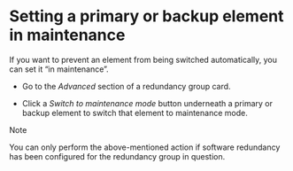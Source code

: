 # Setting a primary or backup element in maintenance

If you want to prevent an element from being switched automatically, you can set it “in maintenance”.

- Go to the *Advanced* section of a redundancy group card.

- Click a *Switch to maintenance mode* button underneath a primary or backup element to switch that element to maintenance mode.

> [!NOTE]
> You can only perform the above-mentioned action if software redundancy has been configured for the redundancy group in question.
>
